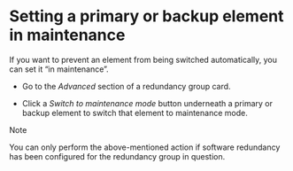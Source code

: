 # Setting a primary or backup element in maintenance

If you want to prevent an element from being switched automatically, you can set it “in maintenance”.

- Go to the *Advanced* section of a redundancy group card.

- Click a *Switch to maintenance mode* button underneath a primary or backup element to switch that element to maintenance mode.

> [!NOTE]
> You can only perform the above-mentioned action if software redundancy has been configured for the redundancy group in question.
>
